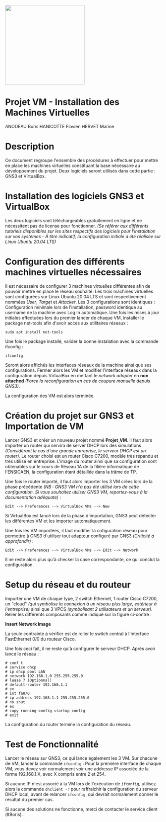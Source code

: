 <!--suppress HtmlRequiredAltAttribute -->
<a href="https://www.ensicaen.fr">
<img src="https://www.ensicaen.fr/wp-content/uploads/2017/02/LogoEnsicaen.gif" width="256" >
</a>

Projet VM - Installation des Machines Virtuelles
================================================
ANODEAU Boris
HANICOTTE Flavien
HERVET Marine

# Description

Ce document regroupe l'ensemble des procédures à effectuer pour mettre en place
les machines virtuelles constituant la base nécessaire au développement du
projet.
Deux logiciels seront utilisés dans cette partie : GNS3 et VirtualBox.

# Installation des logiciels GNS3 et VirtualBox

Les deux logiciels sont téléchargeables gratuitement en ligne et ne
nécessitent pas de license pour fonctionner.
*(Se référer aux différents tutoriels disponibles sur les sites respectifs des
logiciels pour l'instalation sur vos systèmes - À titre indicatif, la
configuration initiale à été réalisée sur Linux Ubuntu 20.04 LTS)*

# Configuration des différents machines virtuelles nécessaires

Il est nécessaire de configurer 3 machines virtuelles différentes afin de
pouvoir mettre en place le réseau souhaité. Les trois machines virtuelles sont
configurées sur Linux Ubuntu 20.04 LTS et sont respectivement nommées *User*,
*Target* et *Attacker*. Les 3 configurations sont identiques : Configuration
minimale lors de l'installation, password identique au username de la machine
avec Log In automatique. Une fois les mises à jour initiales effectuées lors
du premier lancer de chaque VM, installer le package net-tools afin d'avoir
accès aux utilitaires réseaux :
```
sudo apt install net-tools
```
Une fois le package installé, valider la bonne instalation avec la commande
ifconfig :
```
ifconfig
```
Seront alors affichés les interfaces réseaux de la machine ainsi que ses 
configurations. Fermer alors les VM et modifier l'interface réseaux dans la
configuration depuis VirtualBox en mettant le *network adapter* en **non
attached** *(Force la reconfiguration en cas de coupure manuelle depuis GNS3)*.

La configuration des VM est alors terminée.

# Création du projet sur GNS3 et Importation de VM

Lancer GNS3 et créer un nouveau projet nommé **Projet_VM**. Il faut alors
importer un router qui servira de server DHCP lors des simulations
*(Considérant le cas d'une grande entreprise, le serveur DHCP est un router)*.
Le router choisi est un router Cisco C7200, modèle très répandu et très utilisé
en entreprise. L'image du router ainsi que sa configuration sont obtenables sur
le cours de Réseau 1A de la filière informatique de l'ENSICAEN, la
configuration étant détaillée dans la trâme de TP.

Une fois le router importé, il faut alors importer les 3 VM crées lors de la
phase précédente *(NB : GNS3 VM n'a pas été utilisé lors de cette
configuration. Si vous souhaitez utiliser GNS3 VM, reportez-vous à la
documentation adéquate)* :
```
Edit --> Preferences --> VirtualBox VMs --> New
```
Si VirtualBox est lancé lors de la phase d'importation, GNS3 peut détecter les
différentes VM et les importer automatiquement.

Une fois les VM importées, il faut modifier la cofiguration réseau pour
permettre à GNS3 d'utiliser tout adapteur configuré par GNS3 *(Criticité à
approfondir)* :
```
Edit --> Preferences --> VirtualBox VMs --> Edit --> Network
```
Il ne reste alors plus qu'à checker la case correspondante, ce qui conclut la
configuration.

# Setup du réseau et du routeur

Importer une VM de chaque type, 2 switch Ethernet, 1 router Cisco C7200, un
"cloud" *(qui symbolise la connexion à un réseau plus large, extérieur à
l'entreprise)* ainsi que 3 VPCS *(symbolisant 2 utilisateurs et un serveur)*.
Relier les différents composants comme indiqué sur la figure ci-contre :

**Insert Network Image**

La seule contrainte à vérifier est de relier le switch central à l'interface
FastEthernet 0/0 du routeur Cisco.

Une fois ceci fait, il ne reste qu'à configurer le serveur DHCP. Après avoir
lancé le réseau :
```
# conf t
# service dhcp
# ip dhcp pool LAN
# network 192.168.1.0 255.255.255.0
# lease 7 (Optionnal)
# default-router 192.168.1.1
# ex
# int fa0/0
# ip address 192.168.1.1 255.255.255.0
# no shut
# ex
# copy running-config startup-config
# exit
```
La configuration du router termine la configuration du réseau.

# Test de Fonctionnalité

Lancer le réseau sur GNS3, ce qui lance également les 3 VM. Sur chacune de VM,
lancer la commande `ifconfig` : Pour la première interface de chaque VM, vous
devez voir normalement voir une addresse IP associée de la forme 192.168.1.X,
avec X compris entre 2 et 254.

Si aucune IP n'est associé à la VM lors de l'exécution de `ifconfig`, utilisez
alors la commande `dhclient -r` pour raffraichir la configuration du serveur
DHCP local, avant de relancer `ifconfig`, qui devrait normalement donner le
résultat du premier cas.

Si aucune des solutions ne fonctionne, merci de contacter le service client
(#Boris).
